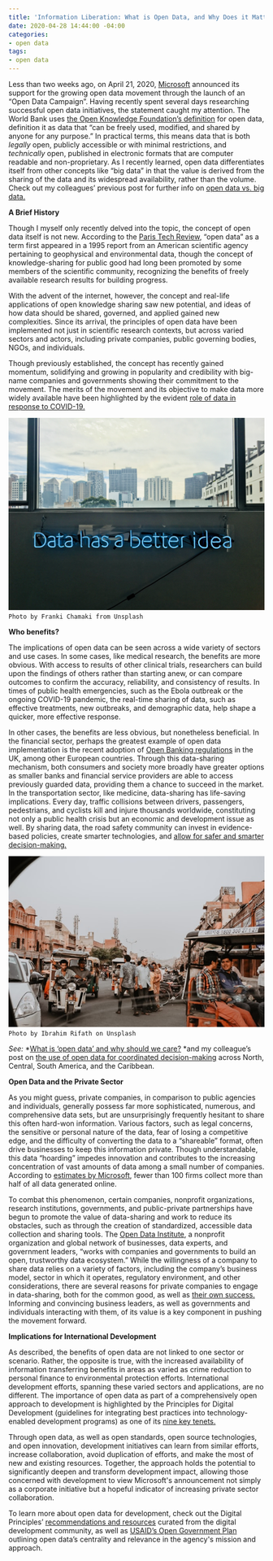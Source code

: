 ```yaml
---
title: 'Information Liberation: What is Open Data, and Why Does it Matter?'
date: 2020-04-28 14:44:00 -04:00
categories:
- open data
tags:
- open data
---
```


Less than two weeks ago, on April 21, 2020, [Microsoft](https://blogs.microsoft.com/on-the-issues/2020/04/21/open-data-campaign-divide/) announced its support for the growing open data movement through the launch of an “Open Data Campaign”. Having recently spent several days researching successful open data initiatives, the statement caught my attention. The World Bank uses [the Open Knowledge Foundation’s definition](http://opendatatoolkit.worldbank.org/en/essentials.html) for open data, definition it as data that “can be freely used, modified, and shared by anyone for any purpose.” In practical terms, this means data that is both *legally* open, publicly accessible or with minimal restrictions, and *technically* open, published in electronic formats that are computer readable and non-proprietary. As I recently learned, open data differentiates itself from other concepts like “big data” in that the value is derived from the sharing of the data and its widespread availability, rather than the volume. Check out my colleagues’ previous post for further info on [open data vs. big data.](https://dai-global-digital.com/should-big-data-be-open-data.html)

**A Brief History**

Though I myself only recently delved into the topic, the concept of open data itself is not new. According to the [Paris Tech Review](http://www.paristechreview.com/2013/03/29/brief-history-open-data/), “open data” as a term first appeared in a 1995 report from an American scientific agency pertaining to geophysical and environmental data, though the concept of knowledge-sharing for public good had long been promoted by some members of the scientific community, recognizing the benefits of freely available research results for building progress.

**<!--more-->**

With the advent of the internet, however, the concept and real-life applications of open knowledge sharing saw new potential, and ideas of how data should be shared, governed, and applied gained new complexities. Since its arrival, the principles of open data have been implemented not just in scientific research contexts, but across varied sectors and actors, including private companies, public governing bodies, NGOs, and individuals.

Though previously established, the concept has recently gained momentum, solidifying and growing in popularity and credibility with big-name companies and governments showing their commitment to the movement. The merits of the movement and its objective to make data more widely available have been highlighted by the evident [role of data in response to COVID-19.](https://blog.okfn.org/2020/04/16/coronavirus-why-an-open-future-has-never-been-more-important/)

![franki-chamaki-1K6IQsQbizI-unsplash.jpg](/uploads/franki-chamaki-1K6IQsQbizI-unsplash.jpg)`Photo by Franki Chamaki from Unsplash`

**Who benefits?**

The implications of open data can be seen across a wide variety of sectors and use cases. In some cases, like medical research, the benefits are more obvious. With access to results of other clinical trials, researchers can build upon the findings of others rather than starting anew, or can compare outcomes to confirm the accuracy, reliability, and consistency of results. In times of public health emergencies, such as the Ebola outbreak or the ongoing COVID-19 pandemic, the real-time sharing of data, such as effective treatments, new outbreaks, and demographic data, help shape a quicker, more effective response.

In other cases, the benefits are less obvious, but nonetheless beneficial. In the financial sector, perhaps the greatest example of open data implementation is the recent adoption of [Open Banking regulations](https://www.openbanking.org.uk/) in the UK, among other European countries. Through this data-sharing mechanism, both consumers and society more broadly have greater options as smaller banks and financial service providers are able to access previously guarded data, providing them a chance to succeed in the market. In the transportation sector, like medicine, data-sharing has life-saving implications. Every day, traffic collisions between drivers, passengers, pedestrians, and cyclists kill and injure thousands worldwide, constituting not only a public health crisis but an economic and development issue as well. By sharing data, the road safety community can invest in evidence-based policies, create smarter technologies, and [allow for safer and smarter decision-making.](https://www.togetherforsaferroads.org/)

![ibrahim-rifath-cupT2oSGNJc-unsplash.jpg](/uploads/ibrahim-rifath-cupT2oSGNJc-unsplash.jpg) `Photo by Ibrahim Rifath on Unsplash`

*See:* *[What is ‘open data’ and why should we care?](https://theodi.org/article/what-is-open-data-and-why-should-we-care/) *and my colleague’s post on [the use of open data for coordinated decision-making](https://dai-global-digital.com/the-americas-effort-to-integrate-distribute-and-use-open-data.html) across North, Central, South America, and the Caribbean.

**Open Data and the Private Sector**

As you might guess, private companies, in comparison to public agencies and individuals, generally possess far more sophisticated, numerous, and comprehensive data sets, but are unsurprisingly frequently hesitant to share this often hard-won information. Various factors, such as legal concerns, the sensitive or personal nature of the data, fear of losing a competitive edge, and the difficulty of converting the data to a “shareable” format, often drive businesses to keep this information private. Though understandable, this data “hoarding” impedes innovation and contributes to the increasing concentration of vast amounts of data among a small number of companies. According to [estimates by Microsoft](https://blogs.microsoft.com/on-the-issues/2020/04/21/open-data-campaign-divide/), fewer than 100 firms collect more than half of all data generated online.

To combat this phenomenon, certain companies, nonprofit organizations, research institutions, governments, and public-private partnerships have begun to promote the value of data-sharing and work to reduce its obstacles, such as through the creation of standardized, accessible data collection and sharing tools. The [Open Data Institute](https://theodi.org/), a nonprofit organization and global network of businesses, data experts, and government leaders, “works with companies and governments to build an open, trustworthy data ecosystem.” While the willingness of a company to share data relies on a variety of factors, including the company’s business model, sector in which it operates, regulatory environment, and other considerations, there are several reasons for private companies to engage in data-sharing, both for the common good, as well as [their own success.](https://theodi.org/service/business-data-sharing/) Informing and convincing business leaders, as well as governments and individuals interacting with them, of its value is a key component in pushing the movement forward.

**Implications for International Development**

As described, the benefits of open data are not linked to one sector or scenario. Rather, the opposite is true, with the increased availability of information transferring benefits in areas as varied as crime reduction to personal finance to environmental protection efforts. International development efforts, spanning these varied sectors and applications, are no different. The importance of open data as part of a comprehensively open approach to development is highlighted by the Principles for Digital Development (guidelines for integrating best practices into technology-enabled development programs) as one of its [nine key tenets.](https://digitalprinciples.org/principles/)

Through open data, as well as open standards, open source technologies, and open innovation, development initiatives can learn from similar efforts, increase collaboration, avoid duplication of efforts, and make the most of new and existing resources. Together, the approach holds the potential to significantly deepen and transform development impact, allowing those concerned with development to view Microsoft's announcement not simply as a corporate initiative but a hopeful indicator of increasing private sector collaboration. 

To learn more about open data for development, check out the Digital Principles’ [recommendations and resources](https://digitalprinciples.org/principle/use-open-standards-open-data-open-source-and-open-innovation/) curated from the digital development community, as well as [USAID’s Open Government Plan](https://www.usaid.gov/sites/default/files/documents/1868/USAID_OpenGovPlan2016.pdf) outlining open data’s centrality and relevance in the agency's mission and approach.
